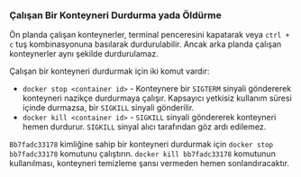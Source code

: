 
### Çalışan Bir Konteyneri Durdurma yada Öldürme

Ön planda çalışan konteynerler, terminal penceresini kapatarak veya `ctrl + c` tuş kombinasyonuna basılarak durdurulabilir. Ancak arka planda çalışan konteynerler aynı şekilde durdurulamaz.

Çalışan bir konteyneri durdurmak için iki komut vardır:
-   `docker stop <container id>`  - Konteynere bir `SIGTERM` sinyali göndererek konteyneri nazikçe durdurmaya çalışır. Kapsayıcı yetkisiz kullanım süresi içinde durmazsa, bir `SIGKILL` sinyali gönderilir.
-   `docker kill <container id>`  - `SIGKILL` sinyali göndererek konteyneri hemen durdurur.  `SIGKILL` sinyal alıcı tarafından göz ardı edilemez.

`Bb7fadc33178` kimliğine sahip bir konteyneri durdurmak için `docker stop bb7fadc33178` komutunu çalıştırın. `docker kill bb7fadc33178` komutunun kullanılması, konteyneri temizleme şansı vermeden hemen sonlandıracaktır.
